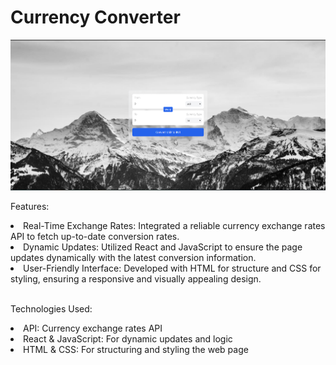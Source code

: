 # Currency Converter

<img src="Screenshot 2024-07-25 163755.png">

Features:

<li>Real-Time Exchange Rates: Integrated a reliable currency exchange rates API to fetch up-to-date conversion rates.</li>

<li>Dynamic Updates: Utilized React and JavaScript to ensure the page updates dynamically with the latest conversion information.</li>

<li>User-Friendly Interface: Developed with HTML for structure and CSS for styling, ensuring a responsive and visually appealing design.</li>
<br>


 Technologies Used:

 <li>API: Currency exchange rates API</li>

 <li>React & JavaScript: For dynamic updates and logic</li>

 <li>HTML & CSS: For structuring and styling the web page</li>
